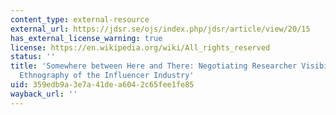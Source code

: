 ```yaml
---
content_type: external-resource
external_url: https://jdsr.se/ojs/index.php/jdsr/article/view/20/15
has_external_license_warning: true
license: https://en.wikipedia.org/wiki/All_rights_reserved
status: ''
title: 'Somewhere between Here and There: Negotiating Researcher Visibility in a Digital
  Ethnography of the Influencer Industry'
uid: 359edb9a-3e7a-41de-a604-2c65fee1fe85
wayback_url: ''
---
```

